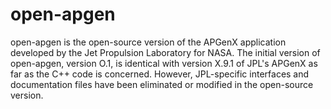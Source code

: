 # open-apgen

open-apgen is the open-source version of the APGenX application developed by the Jet Propulsion Laboratory for NASA. The initial version of open-apgen, version O.1, is identical with version X.9.1 of JPL's APGenX as far as the C++ code is concerned. However, JPL-specific interfaces and documentation files have been eliminated or modified in the open-source version.
